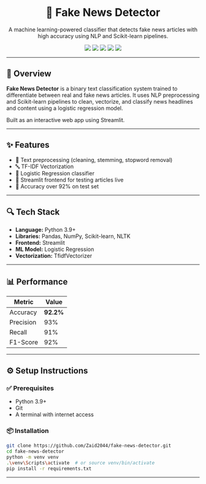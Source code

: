 <h1 align="center">📰 Fake News Detector</h1>
<p align="center">
  A machine learning-powered classifier that detects fake news articles with high accuracy using NLP and Scikit-learn pipelines.
</p>

<p align="center">
  <img src="https://img.shields.io/badge/Python-3776AB?style=flat&logo=python&logoColor=white"/>
  <img src="https://img.shields.io/badge/Scikit--Learn-F7931E?style=flat&logo=scikit-learn&logoColor=white"/>
  <img src="https://img.shields.io/badge/NLP-9C27B0?style=flat"/>
  <img src="https://img.shields.io/badge/Streamlit-FF4B4B?style=flat&logo=streamlit&logoColor=white"/>
  <img src="https://img.shields.io/badge/TfidfVectorizer-4CAF50?style=flat"/>
</p>

---

## 🧠 Overview

**Fake News Detector** is a binary text classification system trained to differentiate between real and fake news articles. It uses NLP preprocessing and Scikit-learn pipelines to clean, vectorize, and classify news headlines and content using a logistic regression model.

Built as an interactive web app using Streamlit.

---

## ✨ Features

* 🧹 Text preprocessing (cleaning, stemming, stopword removal)
* 🔤 TF-IDF Vectorization
* 🤖 Logistic Regression classifier
* 📄 Streamlit frontend for testing articles live
* 💯 Accuracy over 92% on test set

---

## 🔍 Tech Stack

* **Language:** Python 3.9+
* **Libraries:** Pandas, NumPy, Scikit-learn, NLTK
* **Frontend:** Streamlit
* **ML Model:** Logistic Regression
* **Vectorization:** TfidfVectorizer

---

## 📊 Performance

| Metric    | Value     |
| --------- | --------- |
| Accuracy  | **92.2%** |
| Precision | 93%       |
| Recall    | 91%       |
| F1-Score  | 92%       |

---

## ⚙️ Setup Instructions

### ✅ Prerequisites

* Python 3.9+
* Git
* A terminal with internet access

### 📦 Installation

```bash
git clone https://github.com/Zaid2044/fake-news-detector.git
cd fake-news-detector
python -m venv venv
.\venv\Scripts\activate  # or source venv/bin/activate
pip install -r requirements.txt
```

---

